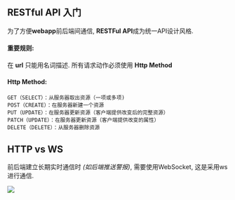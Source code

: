 ## RESTful API 入门
为了方便**webapp**前后端间通信, **RESTFul API**成为统一API设计风格.

#### 重要规则:
在 **url** 只能用名词描述. 所有请求动作必须使用 **Http Method**

#### Http Method:
    GET（SELECT）：从服务器取出资源（一项或多项)
    POST（CREATE）：在服务器新建一个资源
    PUT（UPDATE）：在服务器更新资源（客户端提供改变后的完整资源）
    PATCH（UPDATE）：在服务器更新资源（客户端提供改变的属性）
    DELETE（DELETE）：从服务器删除资源




## HTTP vs WS
前后端建立长期实时通信时 *(如后端推送警报)*, 需要使用WebSocket, 这是采用ws进行通信.

![](https://raw.githubusercontent.com/6eyu/Study-Backend/master/images/bg2017051503.jpg)
